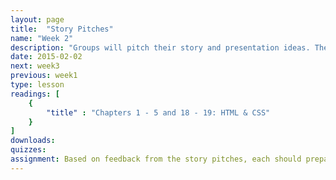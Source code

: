 ```yaml
---
layout: page
title:  "Story Pitches"
name: "Week 2"
description: "Groups will pitch their story and presentation ideas. The instructors from Advanced VJ will join."
date: 2015-02-02
next: week3
previous: week1
type: lesson
readings: [
    {
        "title" : "Chapters 1 - 5 and 18 - 19: HTML & CSS"
    }
]
downloads: 
quizzes: 
assignment: Based on feedback from the story pitches, each should prepare a detailed storyboard/wireframe of the selected story for presentation to the class. The storyboard should include a "low resolution" mock of the story, making sure to block out major sections of the presentation and denoting types of planned media. Post the storyboard online and submit a link to it in bCourse. While you show it to the class next week, be prepared to discuss any interactive elements, feeling free to show real-world examples that illustrate your ideas. Your storyboard is meant to help you start identifying the tasks ahead -- editorial, design and technical -- so you can start planning an approach to accomplish your vision. The storyboard is not a contract; you'll have opportunity to change course as your story elements start to come together and you have a better understanding of the production required to build the various pieces. 
---
```

